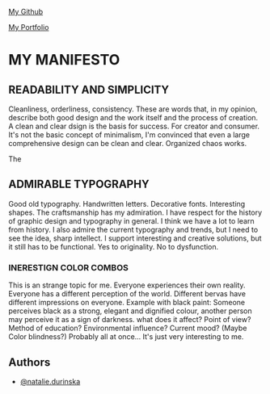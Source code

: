 [My Github](https://github.com/Natalie2509/english-for-designers/blob/main/README.md)

[My Portfolio](https://nataliedurinska.myportfolio.com/work)

# MY MANIFESTO

## READABILITY AND SIMPLICITY
Cleanliness, orderliness, consistency.
These are words that, in my opinion, describe both good design and the work itself and the process of creation.
A clean and clear dsign is the basis for success. For creator and consumer.
It's not the basic concept of minimalism, I'm convinced that even a large comprehensive design can be clean and clear. Organized chaos works.

<nonSort>The</nonSort>
<title>Vogue</title>

## ADMIRABLE TYPOGRAPHY

Good old typography. Handwritten letters. Decorative fonts. Interesting shapes. The craftsmanship has my admiration.
I have respect for the history of graphic design and typography in general. I think we have a lot to learn from history.
I also admire the current typography and trends, but I need to see the idea, sharp intellect. I support interesting and creative solutions, but it still has to be functional.
Yes to originality. No to dysfunction.



### INERESTIGN COLOR COMBOS
This is an strange topic for me. Everyone experiences their own reality. Everyone has a different perception of the world. Different bervas have different impressions on everyone.
Example with black paint: Someone perceives black as a strong, elegant and dignified colour, another person may perceive it as a sign of darkness.
what does it affect? Point of view? Method of education? Environmental influence? Current mood? (Maybe Color blindness?)
Probably all at once... It's just very interesting to me.


## Authors

- [@natalie.durinska](https://www.instagram.com/20nd.59/)
